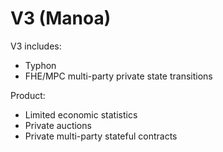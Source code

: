 # V3 (Manoa)

V3 includes:
- Typhon
- FHE/MPC multi-party private state transitions

Product:
- Limited economic statistics
- Private auctions
- Private multi-party stateful contracts
